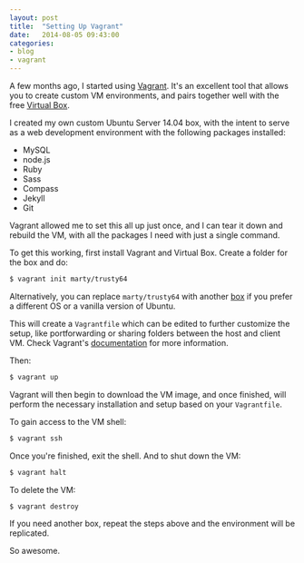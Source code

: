 ```yaml
---
layout: post
title:  "Setting Up Vagrant"
date:   2014-08-05 09:43:00
categories:
- blog
- vagrant
---
```


A few months ago, I started using [Vagrant](http://www.vagrantup.com/). It's an excellent tool that allows you to create custom VM environments, and pairs together well with the free [Virtual Box](https://www.virtualbox.org/).

I created my own custom Ubuntu Server 14.04 box, with the intent to serve as a web development environment with the following packages installed:

- MySQL
- node.js
- Ruby
- Sass
- Compass
- Jekyll
- Git

Vagrant allowed me to set this all up just once, and I can tear it down and rebuild the VM, with all the packages I need with just a single command.

To get this working, first install Vagrant and Virtual Box. Create a folder for the box and do:

``` bash
$ vagrant init marty/trusty64
```

Alternatively, you can replace `marty/trusty64` with another [box](https://vagrantcloud.com/discover/featured) if you prefer a different OS or a vanilla version of Ubuntu.

This will create a `Vagrantfile` which can be edited to further customize the setup, like portforwarding or sharing folders between the host and client VM. Check Vagrant's [documentation](http://docs.vagrantup.com/v2/) for more information.

Then:

``` bash
$ vagrant up
```

Vagrant will then begin to download the VM image, and once finished, will perform the necessary installation and setup based on your `Vagrantfile`.

To gain access to the VM shell:

``` bash
$ vagrant ssh
```

Once you're finished, exit the shell. And to shut down the VM:

``` bash
$ vagrant halt
```

To delete the VM:

``` bash
$ vagrant destroy
```

If you need another box, repeat the steps above and the environment will be replicated.

So awesome.